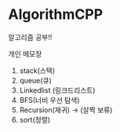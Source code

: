 # AlgorithmCPP

알고리즘 공부!!

개인 메모장

1. stack(스택)
2. queue(큐)
3. Linkedlist (링크드리스트)
4. BFS(너비 우선 탐색)
5. Recursion(재귀)  -> (살짝 보류)
6. sort(정렬)
